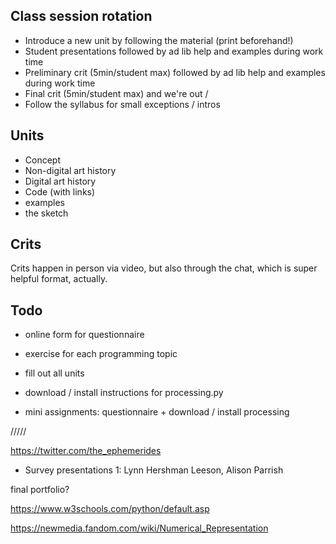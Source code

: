 ## Class session rotation
- Introduce a new unit by following the material (print beforehand!)
- Student presentations followed by ad lib help and examples during work time
- Preliminary crit (5min/student max) followed by ad lib help and examples during work time
- Final crit (5min/student max) and we're out
/
- Follow the syllabus for small exceptions / intros


## Units
- Concept
- Non-digital art history
- Digital art history
- Code (with links)
- examples
- the sketch


## Crits
Crits happen in person via video, but also through the chat, which is super helpful format, actually.

## Todo
- online form for questionnaire
- exercise for each programming topic
- fill out all units
- download / install instructions for processing.py

- mini assignments: questionnaire + download / install processing




/////

https://twitter.com/the_ephemerides

- Survey presentations 1: Lynn Hershman Leeson, Alison Parrish

final portfolio?

https://www.w3schools.com/python/default.asp


https://newmedia.fandom.com/wiki/Numerical_Representation
